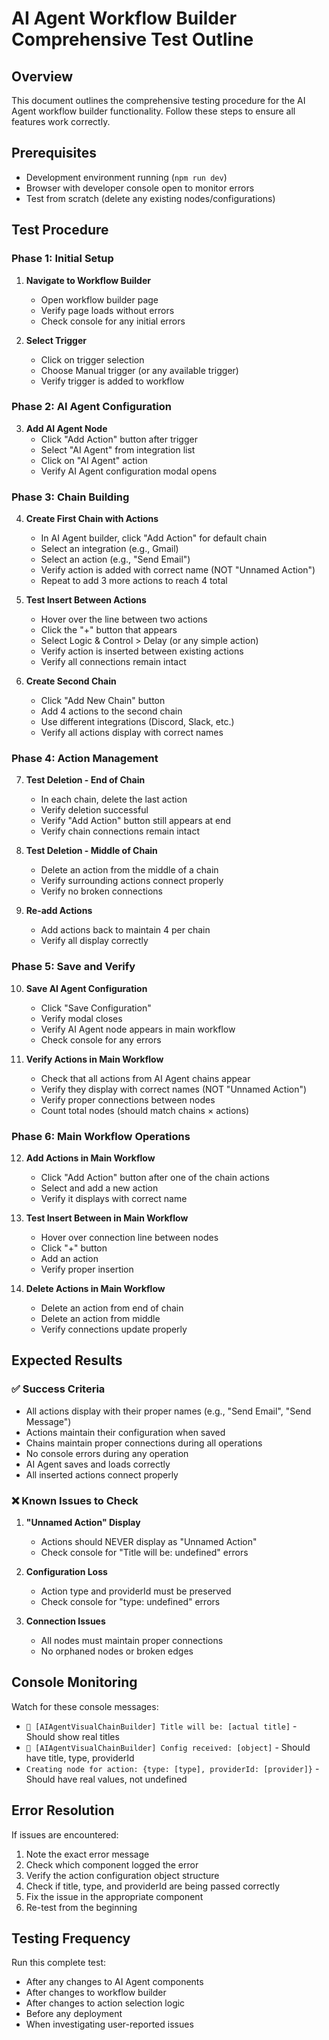 # AI Agent Workflow Builder Comprehensive Test Outline

## Overview
This document outlines the comprehensive testing procedure for the AI Agent workflow builder functionality. Follow these steps to ensure all features work correctly.

## Prerequisites
- Development environment running (`npm run dev`)
- Browser with developer console open to monitor errors
- Test from scratch (delete any existing nodes/configurations)

## Test Procedure

### Phase 1: Initial Setup
1. **Navigate to Workflow Builder**
   - Open workflow builder page
   - Verify page loads without errors
   - Check console for any initial errors

2. **Select Trigger**
   - Click on trigger selection
   - Choose Manual trigger (or any available trigger)
   - Verify trigger is added to workflow

### Phase 2: AI Agent Configuration
3. **Add AI Agent Node**
   - Click "Add Action" button after trigger
   - Select "AI Agent" from integration list
   - Click on "AI Agent" action
   - Verify AI Agent configuration modal opens

### Phase 3: Chain Building
4. **Create First Chain with Actions**
   - In AI Agent builder, click "Add Action" for default chain
   - Select an integration (e.g., Gmail)
   - Select an action (e.g., "Send Email")
   - Verify action is added with correct name (NOT "Unnamed Action")
   - Repeat to add 3 more actions to reach 4 total

5. **Test Insert Between Actions**
   - Hover over the line between two actions
   - Click the "+" button that appears
   - Select Logic & Control > Delay (or any simple action)
   - Verify action is inserted between existing actions
   - Verify all connections remain intact

6. **Create Second Chain**
   - Click "Add New Chain" button
   - Add 4 actions to the second chain
   - Use different integrations (Discord, Slack, etc.)
   - Verify all actions display with correct names

### Phase 4: Action Management
7. **Test Deletion - End of Chain**
   - In each chain, delete the last action
   - Verify deletion successful
   - Verify "Add Action" button still appears at end
   - Verify chain connections remain intact

8. **Test Deletion - Middle of Chain**
   - Delete an action from the middle of a chain
   - Verify surrounding actions connect properly
   - Verify no broken connections

9. **Re-add Actions**
   - Add actions back to maintain 4 per chain
   - Verify all display correctly

### Phase 5: Save and Verify
10. **Save AI Agent Configuration**
    - Click "Save Configuration"
    - Verify modal closes
    - Verify AI Agent node appears in main workflow
    - Check console for any errors

11. **Verify Actions in Main Workflow**
    - Check that all actions from AI Agent chains appear
    - Verify they display with correct names (NOT "Unnamed Action")
    - Verify proper connections between nodes
    - Count total nodes (should match chains × actions)

### Phase 6: Main Workflow Operations
12. **Add Actions in Main Workflow**
    - Click "Add Action" button after one of the chain actions
    - Select and add a new action
    - Verify it displays with correct name

13. **Test Insert Between in Main Workflow**
    - Hover over connection line between nodes
    - Click "+" button
    - Add an action
    - Verify proper insertion

14. **Delete Actions in Main Workflow**
    - Delete an action from end of chain
    - Delete an action from middle
    - Verify connections update properly

## Expected Results

### ✅ Success Criteria
- All actions display with their proper names (e.g., "Send Email", "Send Message")
- Actions maintain their configuration when saved
- Chains maintain proper connections during all operations
- No console errors during any operation
- AI Agent saves and loads correctly
- All inserted actions connect properly

### ❌ Known Issues to Check
1. **"Unnamed Action" Display**
   - Actions should NEVER display as "Unnamed Action"
   - Check console for "Title will be: undefined" errors

2. **Configuration Loss**
   - Action type and providerId must be preserved
   - Check console for "type: undefined" errors

3. **Connection Issues**
   - All nodes must maintain proper connections
   - No orphaned nodes or broken edges

## Console Monitoring

Watch for these console messages:
- `🔷 [AIAgentVisualChainBuilder] Title will be: [actual title]` - Should show real titles
- `🔷 [AIAgentVisualChainBuilder] Config received: [object]` - Should have title, type, providerId
- `Creating node for action: {type: [type], providerId: [provider]}` - Should have real values, not undefined

## Error Resolution

If issues are encountered:
1. Note the exact error message
2. Check which component logged the error
3. Verify the action configuration object structure
4. Check if title, type, and providerId are being passed correctly
5. Fix the issue in the appropriate component
6. Re-test from the beginning

## Testing Frequency

Run this complete test:
- After any changes to AI Agent components
- After changes to workflow builder
- After changes to action selection logic
- Before any deployment
- When investigating user-reported issues